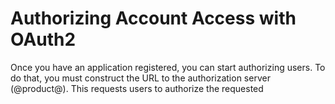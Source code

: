 # Authorizing Account Access with OAuth2

Once you have an application registered, you can start authorizing users. To do
that, you must construct the URL to the authorization server (@product@). This
requests users to authorize the requested 
